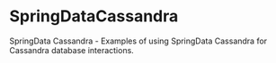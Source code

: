 # SpringDataCassandra
SpringData Cassandra - Examples of using SpringData Cassandra for Cassandra database interactions.